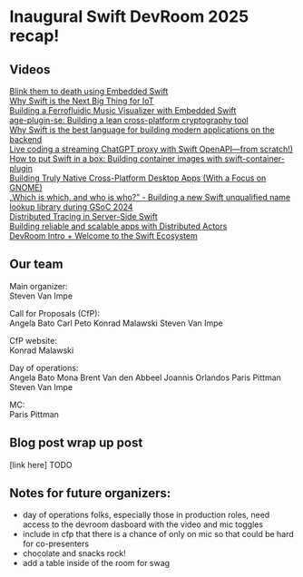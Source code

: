 # Inaugural Swift DevRoom 2025 recap!

## Videos
[Blink them to death using Embedded Swift](https://fosdem.org/2025/schedule/event/fosdem-2025-4163-blink-them-to-death-using-embedded-swift/)  
[Why Swift is the Next Big Thing for IoT](https://fosdem.org/2025/schedule/event/fosdem-2025-6148-why-swift-is-the-next-big-thing-for-iot/)  
[Building a Ferrofluidic Music Visualizer with Embedded Swift](https://fosdem.org/2025/schedule/event/fosdem-2025-5284-building-a-ferrofluidic-music-visualizer-with-embedded-swift/)  
[age-plugin-se: Building a lean cross-platform cryptography tool](https://fosdem.org/2025/schedule/event/fosdem-2025-4159-age-plugin-se-building-a-lean-cross-platform-cryptography-tool/)  
[Why Swift is the best language for building modern applications on the backend](https://fosdem.org/2025/schedule/event/fosdem-2025-5408-why-swift-is-the-best-language-for-building-modern-applications-on-the-backend/)  
[Live coding a streaming ChatGPT proxy with Swift OpenAPI—from scratch!)](https://fosdem.org/2025/schedule/event/fosdem-2025-5230-live-coding-a-streaming-chatgpt-proxy-with-swift-openapi-from-scratch-/)  
[How to put Swift in a box: Building container images with swift-container-plugin](https://fosdem.org/2025/schedule/event/fosdem-2025-5116-how-to-put-swift-in-a-box-building-container-images-with-swift-container-plugin/)  
[Building Truly Native Cross-Platform Desktop Apps (With a Focus on GNOME)](https://fosdem.org/2025/schedule/event/fosdem-2025-4562-building-truly-native-cross-platform-desktop-apps-with-a-focus-on-gnome-/)  
[„Which is which, and who is who?” - Building a new Swift unqualified name lookup library during GSoC 2024](https://fosdem.org/2025/schedule/event/fosdem-2025-4760--which-is-which-and-who-is-who-building-a-new-swift-unqualified-name-lookup-library-during-gsoc-2024/)  
[Distributed Tracing in Server-Side Swift](https://fosdem.org/2025/schedule/event/fosdem-2025-5218-distributed-tracing-in-server-side-swift/)  
[Building reliable and scalable apps with Distributed Actors](https://fosdem.org/2025/schedule/event/fosdem-2025-4800-building-reliable-and-scalable-apps-with-distributed-actors/)  
[DevRoom Intro + Welcome to the Swift Ecosystem](https://fosdem.org/2025/schedule/event/fosdem-2025-6421-welcome-to-the-swift-ecosystem-/)  

## Our team

Main organizer:  
Steven Van Impe 

Call for Proposals (CfP):  
Angela Bato 
Carl Peto 
Konrad Malawski 
Steven Van Impe 

CfP website:  
Konrad Malawski

Day of operations:  
Angela Bato
Mona 
Brent Van den Abbeel 
Joannis Orlandos
Paris Pittman
Steven Van Impe

MC:  
Paris Pittman

## Blog post wrap up post
[link here] TODO 


## Notes for future organizers: 
- day of operations folks, especially those in production roles, need access to the devroom dasboard with the video and mic toggles
- include in cfp that there is a chance of only on mic so that could be hard for co-presenters
- chocolate and snacks rock!
- add a table inside of the room for swag 
